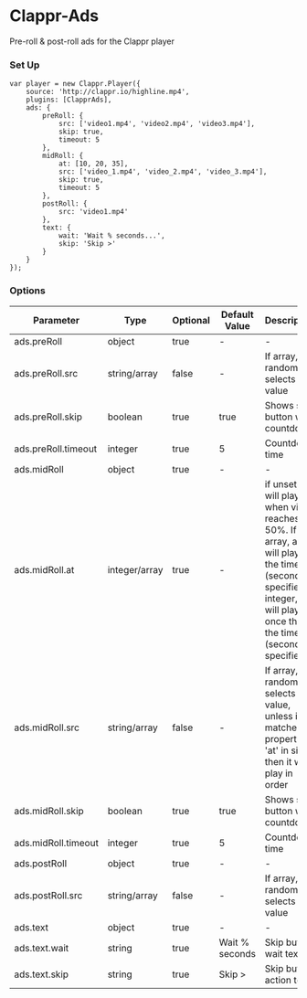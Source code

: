 # Clappr-Ads
Pre-roll &amp; post-roll ads for the Clappr player

### Set Up
```JS
var player = new Clappr.Player({
    source: 'http://clappr.io/highline.mp4',
    plugins: [ClapprAds],
    ads: {
        preRoll: {
            src: ['video1.mp4', 'video2.mp4', 'video3.mp4'],
            skip: true,
            timeout: 5
        },
        midRoll: {
            at: [10, 20, 35],
            src: ['video_1.mp4', 'video_2.mp4', 'video_3.mp4'],
            skip: true,
            timeout: 5
        },
        postRoll: {
            src: 'video1.mp4'
        },
        text: {
            wait: 'Wait % seconds...',
            skip: 'Skip >'
        }
    }
});
```

### Options

|Parameter|Type|Optional|Default Value|Description|
|---|---|---|---|---|
|ads.preRoll|object|true|-|-|
|ads.preRoll.src|string/array|false|-|If array, it randomly selects a value|
|ads.preRoll.skip|boolean|true|true|Shows skip button with countdown|
|ads.preRoll.timeout|integer|true|5|Countdown time|
|ads.midRoll|object|true|-|-|
|ads.midRoll.at|integer/array|true|-|if unset, ad will play when video reaches 50%. If array, add will play in the time (seconds) specified. If integer, ad will play once the the time (seconds) specified|
|ads.midRoll.src|string/array|false|-|If array, it randomly selects a value, unless it matches property 'at' in size, then it will play in order|
|ads.midRoll.skip|boolean|true|true|Shows skip button with countdown|
|ads.midRoll.timeout|integer|true|5|Countdown time|
|ads.postRoll|object|true|-|-|
|ads.postRoll.src|string/array|false|-|If array, it randomly selects a value|
|ads.text|object|true|-|-|
|ads.text.wait|string|true|Wait % seconds|Skip button wait text|
|ads.text.skip|string|true|Skip >|Skip button action text|
